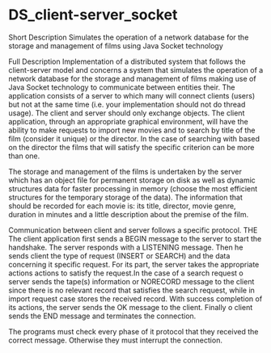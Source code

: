 # DS_client-server_socket
Short Description
Simulates the operation of a network database for the storage and management of films using Java Socket technology

Full Description
Implementation of a distributed system that
follows the client-server model and concerns a system that simulates the
operation of a network database for the storage and management of films
making use of Java Socket technology to communicate between entities
their. The application consists of a server to which many will connect
clients (users) but not at the same time (i.e. your implementation should not do
thread usage). The client and server should only exchange
objects.
The client application, through an appropriate graphical environment, will have the ability
to make requests to import new movies and to search by title
of the film (consider it unique) or the director. In the case of searching with
based on the director the films that will satisfy the specific criterion can be
more than one.

The storage and management of the films is undertaken by the server which
has an object file for permanent storage on disk as well as dynamic structures
data for faster processing in memory (choose the most efficient structures for
the temporary storage of the data). The information that should be recorded for
each movie is: its title, director, movie genre, duration in minutes
and a little description about the premise of the film.

Communication between client and server follows a specific protocol. THE
The client application first sends a BEGIN message to the server to start
the handshake. The server responds with a LISTENING message. Then he sends
client the type of request (INSERT or SEARCH) and the data concerning it
specific request. For its part, the server takes the appropriate actions
actions to satisfy the request.In the case of a search request o
server sends the tape(s) information or NORECORD message to the client
since there is no relevant record that satisfies the search request, while in
import request case stores the received record. With success
completion of its actions, the server sends the OK message to the client. Finally o
client sends the END message and terminates the connection.

The programs must check every phase of it
protocol that they received the correct message. Otherwise they must interrupt
the connection.
